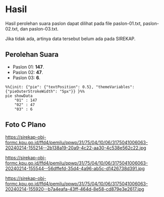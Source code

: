 # Hasil

Hasil perolehan suara paslon dapat dilihat pada file paslon-01.txt, paslon-02.txt, dan paslon-03.txt.

Jika tidak ada, artinya data tersebut belum ada pada SIREKAP.

## Perolehan Suara

 * Paslon 01: **147**.
 * Paslon 02: **47**.
 * Paslon 03: **6**.

```mermaid
%%{init: {"pie": {"textPosition": 0.5}, "themeVariables": {"pieOuterStrokeWidth": "5px"}} }%%
pie showData
    "01" : 147
    "02" : 47
    "03" : 6
```
## Foto C Plano

https://sirekap-obj-formc.kpu.go.id/ffd4/pemilu/ppwp/31/75/04/10/06/3175041006063-20240214-155214--2b138a19-20a9-4c22-aa30-4c538e562c22.jpg

https://sirekap-obj-formc.kpu.go.id/ffd4/pemilu/ppwp/31/75/04/10/06/3175041006063-20240214-155544--56dffefd-35d4-4a96-ab5c-d1426738d391.jpg

https://sirekap-obj-formc.kpu.go.id/ffd4/pemilu/ppwp/31/75/04/10/06/3175041006063-20240214-155920--b7a4eafa-43ff-464d-8e58-cd879e3e2617.jpg
